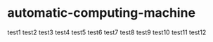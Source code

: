 # automatic-computing-machine

test1
test2
test3
test4
test5
test6
test7
test8
test9
test10
test11
test12
